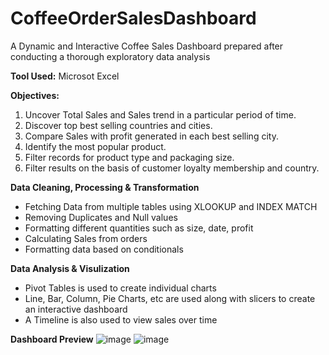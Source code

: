 # CoffeeOrderSalesDashboard
A Dynamic and Interactive Coffee Sales Dashboard prepared after conducting a thorough exploratory data analysis

**Tool Used:** Microsot Excel

**Objectives:** 
1. Uncover Total Sales and Sales trend in a particular period of time.
2. Discover top best selling countries and cities.
3. Compare Sales with profit generated in each best selling city.
4. Identify the most popular product.
5. Filter records for product type and packaging size.
6. Filter results on the basis of customer loyalty membership and country.

**Data Cleaning, Processing & Transformation**
- Fetching Data from multiple tables using XLOOKUP and INDEX MATCH
- Removing Duplicates and Null values
- Formatting different quantities such as size, date, profit
- Calculating Sales from orders
- Formatting data based on conditionals

**Data Analysis & Visulization**
- Pivot Tables is used to create individual charts
- Line, Bar, Column, Pie Charts, etc are used along with slicers to create an interactive dashboard
- A Timeline is also used to view sales over time

**Dashboard Preview**
![image](https://github.com/Yaminah22/CoffeeOrderSalesDashboard/assets/59056513/e8ddd29c-4520-46f6-82eb-43b9430bc4dd)
![image](https://github.com/Yaminah22/CoffeeOrderSalesDashboard/assets/59056513/8ca74800-d88c-4497-a94f-5eabe4467a10)

